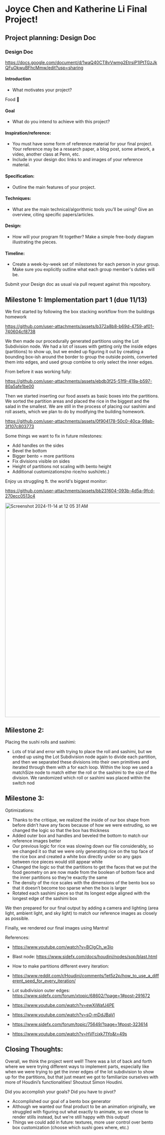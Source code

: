 # Joyce Chen and Katherine Li Final Project!

## Project planning: Design Doc

### Design Doc
https://docs.google.com/document/d/1waQ40CT8vVwmg2EtrsiP1IPtTGzJkQFuOkwuBFhcMmw/edit?usp=sharing

#### Introduction
- What motivates your project?

Food 🙂

#### Goal
- What do you intend to achieve with this project?

#### Inspiration/reference:
- You must have some form of reference material for your final project. Your reference may be a research paper, a blog post, some artwork, a video, another class at Penn, etc.  
- Include in your design doc links to and images of your reference material.

#### Specification:
- Outline the main features of your project.

#### Techniques:
- What are the main technical/algorithmic tools you’ll be using? Give an overview, citing specific papers/articles.

#### Design:
- How will your program fit together? Make a simple free-body diagram illustrating the pieces.

#### Timeline:
- Create a week-by-week set of milestones for each person in your group. Make sure you explicitly outline what each group member's duties will be.

Submit your Design doc as usual via pull request against this repository.
## Milestone 1: Implementation part 1 (due 11/13)

We first started by following the box stacking workflow from the buildings homework

https://github.com/user-attachments/assets/b372a8b8-b69d-4759-af01-740604cf8738

We then made our procedurally generated partitions using the Lot Subdivision node. We had a lot of issues with getting only the inside edges (partitions) to show up, but we ended up figuring it out by creating a bounding box-ish around the border to group the outside points, converted them into edges, and used group combine to only select the inner edges.

From before it was working fully:

https://github.com/user-attachments/assets/ebdb3f25-51f9-419a-b597-80a5afe1be00

Then we started inserting our food assets as basic boxes into the partitions. We sorted the partition areas and placed the rice in the biggest and the salad in the smallest. We are still in the process of placing our sashimi and roll assets, which we plan to do by modifying the building homework.

https://github.com/user-attachments/assets/0f904178-50c0-40ca-99ab-3f107c803773

Some things we want to fix in future milestones:
- Add handles on the sides
- Bevel the bottom
- Bigger bento = more partitions
- Fix divisions visible on sides
- Height of partitions not scaling with bento height
- Additional customizations(no rice/no sushi/etc.)

Enjoy us struggling ft. the world's biggest monitor:

https://github.com/user-attachments/assets/bb231604-093b-4d5a-9fcd-270ecc0513c4
  
<img width="696" alt="Screenshot 2024-11-14 at 12 05 31 AM" src="https://github.com/user-attachments/assets/863bdf38-0a0f-4b04-878c-267610cc7f6f">

## Milestone 2: 

Placing the sushi rolls and sashimi:
- Lots of trial and error with trying to place the roll and sashimi, but we ended up using the Lot Subdivision node again to divide each partition, and then we separated these divisions into their own primitives and iterated through them with a for each loop. Within the loop we used a matchSize node to match either the roll or the sashimi to the size of the division. We randomized which roll or sashimi was placed within the switch nod


## Milestone 3:

Optimizations:
- Thanks to the critique, we realized the inside of our box shape from before didn’t have any faces because of how we were extruding, so we changed the logic so that the box has thickness
- Added outer box and handles and beveled the bottom to match our reference images better
- Our previous logic for rice was slowing down our file considerably, so we changed it so that we were only generating rice on the top face of the rice box and created a white box directly under so any gaps between rice pieces would still appear white
- Changed the logic so that the partitions to get the faces that we put the food geometry on are now made from the boolean of bottom face and the inner partitions so they’re exactly the same
- The density of the rice scales with the dimensions of the bento box so that it doesn’t become too sparse when the box is larger
- Rotated each sashimi piece so that its longest edge aligned with the longest edge of the sashimi box

We then prepared for our final output by adding a camera and lighting (area light, ambient light, and sky light) to match our reference images as closely as possible. 


Finally, we rendered our final images using Mantra!

References:
- https://www.youtube.com/watch?v=BClgCh_w3lo
- Blast node: https://www.sidefx.com/docs/houdini/nodes/sop/blast.html
- How to make partitions different every iteration:
- https://www.reddit.com/r/Houdini/comments/1et5z2p/how_to_use_a_different_seed_for_every_iteration/
- Lot subdivision outer edges: https://www.sidefx.com/forum/xtopic/68602/?page=1#post-291672

- https://www.youtube.com/watch?v=ewXiWafJ4PE
- https://www.youtube.com/watch?v=sO-mDdJBaVI
- https://www.sidefx.com/forum/topic/75649/?page=1#post-323614
- https://www.youtube.com/watch?v=HVFcjxk71Yo&t=49s

## Closing Thoughts:

Overall, we think the project went well! There was a lot of back and forth where we were trying different ways to implement parts, especially like when we were trying to get the inner edges of the lot subdivision to show up for the partitions, but that just meant we got to familiarize ourselves with more of Houdini’s functionalities! Shoutout Simon Houdini.

Did you accomplish your goals? Did you have to pivot?
- Accomplished our goal of a bento box generator
- Although we wanted our final product to be an animation originally, we struggled with figuring out what exactly to animate, so we chose to render stills instead, but we're still happy with this output!
- Things we could add in future: textures, more user control over bento box customization (choose which sushi goes where, etc.)



